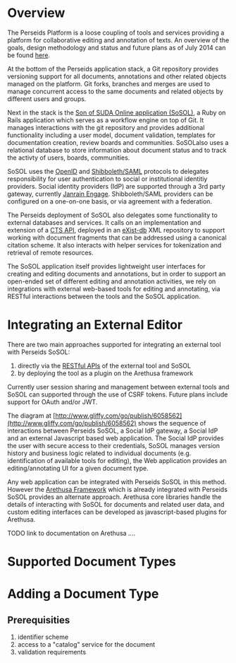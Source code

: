 # Overview

The Perseids Platform is a loose coupling of tools and services providing a platform for collaborative editing and annotation of texts.  An overview of the goals, design methodology and status and future plans as of July 2014 can be found [here](https://docs.google.com/presentation/d/1syZDt4CGXqBgvM7grJctldd0krgneTBFr7FaEO_e8YA/pub?start=false&loop=false&delayms=3000).

At the bottom of the Perseids application stack, a Git repository provides versioning support for all documents, annotations and other related objects managed on the platform.  Git forks, branches and merges are used to manage concurrent access to the same documents and related objects by different users and groups.

Next in the stack is the [Son of SUDA Online application (SoSOL)](https://github.com/sosol/sosol), a Ruby on Rails application which serves as a workflow engine on top of Git. It manages interactions with the git repository and provides additional functionality including a user model, document validation, templates for documentation creation, review boards and communities. SoSOLalso uses a relational database to store information about document status and to track the activty of users, boards, communities.

SoSOL uses the [OpenID](http://openid.net/) and [Shibboleth/SAML](https://shibboleth.net/) protocols to delegates responsibility for user authentication to social or institutional identitiy providers. Social identity providers (IdP) are supported through a 3rd party gateway, currently [Janrain Engage](http://janrain.com/).  Shibboleth/SAML providers can be configured on a one-on-one basis, or via agreement with a federation.

The Perseids deployment of SoSOL also delegates some functionality to external databases and services. It calls on an implementation and extension of a [CTS API](https://github.com/alpheios-project/cts-api), deployed in an [eXist-db](http://exist-db.org/) XML repository to support working with document fragments that can be addressed using a canonical citation scheme. It also interacts with helper services for tokenization and retrieval of remote resources. 

The SoSOL application itself provides lightweight user interfaces for creating and editing documents and annotations, but in order to support an open-ended set of different editing and annotation activities, we rely on integrations with external web-based tools for editing and annotating, via RESTful interactions between the tools and the SoSOL application.

# Integrating an External Editor

There are two main approaches supported for integrating an external tool with Perseids SoSOL:

1. directly via the [RESTful APIs](http://en.wikipedia.org/wiki/Representational_state_transfer) of the external tool and SoSOL
2. by deploying the tool as a plugin on the Arethusa framework

Currently user session sharing and management between external tools and SoSOL can supported through the use of CSRF tokens.  Future plans include support for OAuth and/or JWT.

The diagram at [http://www.gliffy.com/go/publish/6058562](http://www.gliffy.com/go/publish/6058562) shows the sequence of interactions between Perseids SoSOL, a Social IdP gateway, a Social IdP and an external Javascript based web application. The Social IdP provides the user with secure access to their credentials, SoSOL manages version history and business logic related to individual documents (e.g. identification of available tools for editing), the Web application provides an editing/annotating UI for a given document type.

Any web application can be integrated with Perseids SoSOL in this method.  However the [Arethusa Framework](https://github.com/latin-language-toolkit/arethusa) which is already integrated with Perseids SoSOL provides an alternate approach. Arethusa core libraries handle the details of interacting with SoSOL for documents and related user data, and custom editing interfaces can be developed as javascript-based plugins for Arethusa.

TODO link to documentation on Arethusa ....

# Supported Document Types

# Adding a Document Type

## Prerequisities

1. identifier scheme
2. access to a "catalog" service for the document
3. validation requirements





